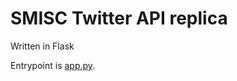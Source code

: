 # SMISC Twitter API replica

Written in Flask

Entrypoint is [app.py](https://github.com/SMISC/api/blob/master/api/app.py). 
